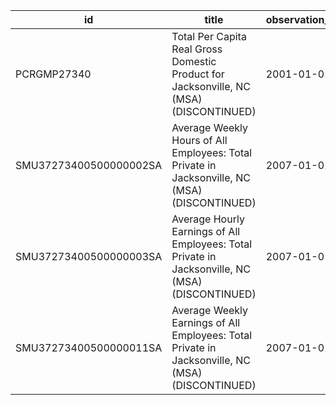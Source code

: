 | id                     | title                                                                                            | observation_start   | observation_end   |
|------------------------|--------------------------------------------------------------------------------------------------|---------------------|-------------------|
| PCRGMP27340            | Total Per Capita Real Gross Domestic Product for Jacksonville, NC (MSA) (DISCONTINUED)           | 2001-01-01          | 2017-01-01        |
| SMU37273400500000002SA | Average Weekly Hours of All Employees: Total Private in Jacksonville, NC (MSA) (DISCONTINUED)    | 2007-01-01          | 2022-03-01        |
| SMU37273400500000003SA | Average Hourly Earnings of All Employees: Total Private in Jacksonville, NC (MSA) (DISCONTINUED) | 2007-01-01          | 2022-03-01        |
| SMU37273400500000011SA | Average Weekly Earnings of All Employees: Total Private in Jacksonville, NC (MSA) (DISCONTINUED) | 2007-01-01          | 2022-03-01        |